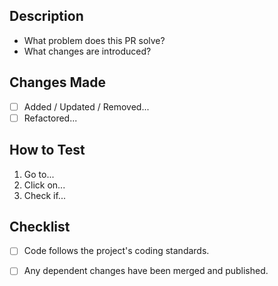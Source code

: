 
## Description

- What problem does this PR solve?
- What changes are introduced?

## Changes Made
<!-- Provide a high-level overview of what changes were made -->
- [ ] Added / Updated / Removed...
- [ ] Refactored...

## How to Test
<!-- Steps for the reviewer to test the functionality of the changes -->
1. Go to...
2. Click on...
3. Check if...

## Checklist
<!-- Ensure the following tasks are completed -->
- [ ] Code follows the project's coding standards.
- [ ] Any dependent changes have been merged and published.


